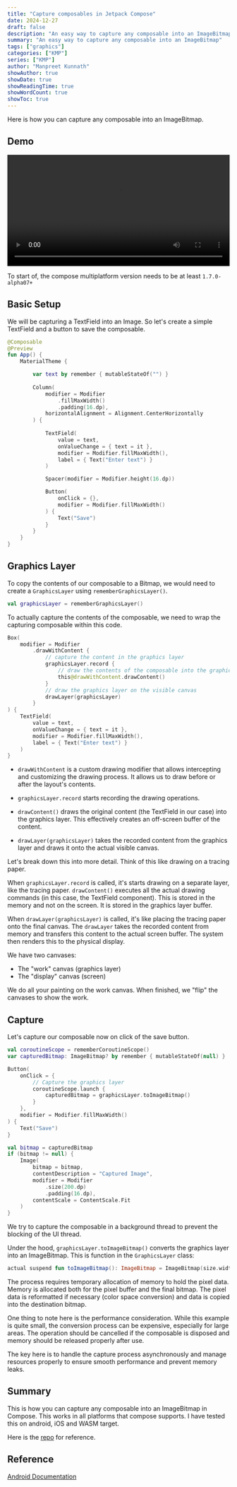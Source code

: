 ```yaml
---
title: "Capture composables in Jetpack Compose"
date: 2024-12-27
draft: false
description: "An easy way to capture any composable into an ImageBitmap"
summary: "An easy way to capture any composable into an ImageBitmap"
tags: ["graphics"]
categories: ["KMP"]
series: ["KMP"]
author: "Manpreet Kunnath"
showAuthor: true
showDate: true
showReadingTime: true
showWordCount: true
showToc: true
---
```

Here is how you can capture any composable into an ImageBitmap. 

## Demo
<video width="100%" controls>
  <source src="../../../../static/videos/capture-composable.webm">
</video>

To start of, the compose multiplatform version needs to be at least `1.7.0-alpha07+`

## Basic Setup

We will be capturing a TextField into an Image. So let's create a simple TextField and a button to save the composable.

```kotlin
@Composable
@Preview
fun App() {
    MaterialTheme {

        var text by remember { mutableStateOf("") }
        
        Column(
            modifier = Modifier
                .fillMaxWidth()
                .padding(16.dp),
            horizontalAlignment = Alignment.CenterHorizontally
        ) {
            
            TextField(
                value = text,
                onValueChange = { text = it },
                modifier = Modifier.fillMaxWidth(),
                label = { Text("Enter text") }
            )

            Spacer(modifier = Modifier.height(16.dp))

            Button(
                onClick = {},
                modifier = Modifier.fillMaxWidth()
            ) {
                Text("Save")
            }
        }
    }
}
```

## Graphics Layer

To copy the contents of our composable to a Bitmap, we would need to create a `GraphicsLayer` using `rememberGraphicsLayer()`.

```kotlin
val graphicsLayer = rememberGraphicsLayer()
```

To actually capture the contents of the composable, we need to wrap the capturing composable within this code.
```kotlin
Box(
    modifier = Modifier
        .drawWithContent {
            // capture the content in the graphics layer
            graphicsLayer.record {
                // draw the contents of the composable into the graphics layer
                this@drawWithContent.drawContent()
            }
            // draw the graphics layer on the visible canvas
            drawLayer(graphicsLayer)
        }
) {
    TextField(
        value = text,
        onValueChange = { text = it },
        modifier = Modifier.fillMaxWidth(),
        label = { Text("Enter text") }
    )
}
```

* `drawWithContent` is a custom drawing modifier that allows intercepting and customizing the drawing process. It allows us to draw before or after the layout's contents.

* `graphicsLayer.record` starts recording the drawing operations.

* `drawContent()` draws the original content (the TextField in our case) into the graphics layer. This effectively creates an off-screen buffer of the content.

* `drawLayer(graphicsLayer)` takes the recorded content from the graphics layer and draws it onto the actual visible canvas.

Let's break down this into more detail. Think of this like drawing on a tracing paper.

When `graphicsLayer.record` is called, it's starts drawing on a separate layer, like the tracing paper. `drawContent()` executes all the actual drawing commands (in this case, the TextField component). This is stored in the memory and not on the screen. It is stored in the graphics layer buffer.

When `drawLayer(graphicsLayer)` is called, it's like placing the tracing paper onto the final canvas. The `drawLayer` takes the recorded content from memory and transfers this content to the actual screen buffer. The system then renders this to the physical display.

We have two canvases:
* The "work" canvas (graphics layer)
* The "display" canvas (screen)

We do all your painting on the work canvas. When finished, we "flip" the canvases to show the work.

## Capture

Let's capture our composable now on click of the save button.
```kotlin
val coroutineScope = rememberCoroutineScope()
var capturedBitmap: ImageBitmap? by remember { mutableStateOf(null) }

Button(
    onClick = {
        // Capture the graphics layer
        coroutineScope.launch {
            capturedBitmap = graphicsLayer.toImageBitmap()
        }
    },
    modifier = Modifier.fillMaxWidth()
) {
    Text("Save")
}

val bitmap = capturedBitmap
if (bitmap != null) {
    Image(
        bitmap = bitmap,
        contentDescription = "Captured Image",
        modifier = Modifier
            .size(200.dp)
            .padding(16.dp),
        contentScale = ContentScale.Fit
    )
}
```
We try to capture the composable in a background thread to prevent the blocking of the UI thread. 

Under the hood, `graphicsLayer.toImageBitmap()` converts the graphics layer into an ImageBitmap. This is function in the `GraphicsLayer` class:
```kotlin
actual suspend fun toImageBitmap(): ImageBitmap = ImageBitmap(size.width, size.height).apply { draw(canvas = Canvas(this), parentLayer = null) }
```

The process requires temporary allocation of memory to hold the pixel data. Memory is allocated both for the pixel buffer and the final bitmap. The pixel data is reformatted if necessary (color space conversion) and data is copied into the destination bitmap.

One thing to note here is the performance consideration. While this example is quite small, the conversion process can be expensive, especially for large areas. The operation should be cancelled if the composable is disposed and memory should be released properly after use.

The key here is to handle the capture process asynchronously and manage resources properly to ensure smooth performance and prevent memory leaks.

## Summary
This is how you can capture any composable into an ImageBitmap in Compose. This works in all platforms that compose supports. I have tested this on android, iOS and WASM target.

Here is the [repo]() for reference. 

## Reference
[Android Documentation](https://developer.android.com/develop/ui/compose/graphics/draw/modifiers#composable-to-bitmap)
